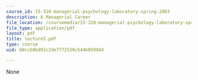 ```yaml
---
course_id: 15-310-managerial-psychology-laboratory-spring-2003
description: A Managerial Career
file_location: /coursemedia/15-310-managerial-psychology-laboratory-spring-2003/60ccb8bd92c2de7772530c544b059944_lecture5.pdf
file_type: application/pdf
layout: pdf
title: lecture5.pdf
type: course
uid: 60ccb8bd92c2de7772530c544b059944

---
```

None